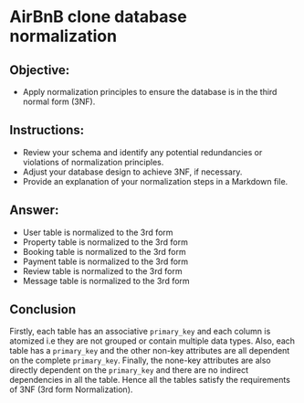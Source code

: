 # AirBnB clone database normalization

## Objective: 
- Apply normalization principles to ensure the database is in the third normal form (3NF).

## Instructions:
- Review your schema and identify any potential redundancies or violations of normalization principles.
- Adjust your database design to achieve 3NF, if necessary.
- Provide an explanation of your normalization steps in a Markdown file.

## Answer:
- User table is normalized to the 3rd form
- Property table is normalized to the 3rd form
- Booking table is normalized to the 3rd form
- Payment table is normalized to the 3rd form
- Review table is normalized to the 3rd form
- Message table is normalized to the 3rd form

## Conclusion
Firstly, each table has an associative `primary_key` and each column is atomized i.e they are not grouped or contain multiple data types.
Also, each table has a `primary_key` and the other non-key attributes are all dependent on the complete `primary_key`.
Finally, the none-key attributes are also directly dependent on the `primary_key` and there are no indirect dependencies in all the table.
Hence all the tables satisfy the requirements of 3NF (3rd form Normalization).